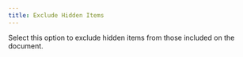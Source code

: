 ```yaml
---
title: Exclude Hidden Items
---
```



Select this option to exclude hidden items from those included on the  document.
